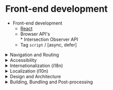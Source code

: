 # Front-end development

* Front-end development
  - [React](https://github.com/DemjanUA/Things-I-Don-t-Know-as-of-2021/blob/main/react.md)
  <ul>
    <li>Browser API's</li>
      * Intersection Observer API
  <li>Tag <code>script</code> / [async, defer]</li>
  </ul>

<details>
  <summary>Navigation and Routing</summary>
  <ul>
    <li>- - -</li>
  </ul>
</details>

<details>
  <summary>Accessibility</summary>
  <ul>
    <li>WCAG 2</li>
  </ul>
</details>

<details>
  <summary>Internationalization (i18n)</summary>
  <ul>
    <li>- - -</li>
  </ul>
</details>

<details>
  <summary>Localization (l10n)</summary>
  <ul>
    <li>- - -</li>
  </ul>
</details>

<details>
  <summary>Design and Architecture</summary>
  <ul>
    <li>Microfrontend</li>
  </ul>
</details>

<details>
  <summary>Building, Bundling and Post-processing</summary>
  <ul>
    <li>Webpack</li>
    <li>Vitejs</li>
  </ul>
</details>
